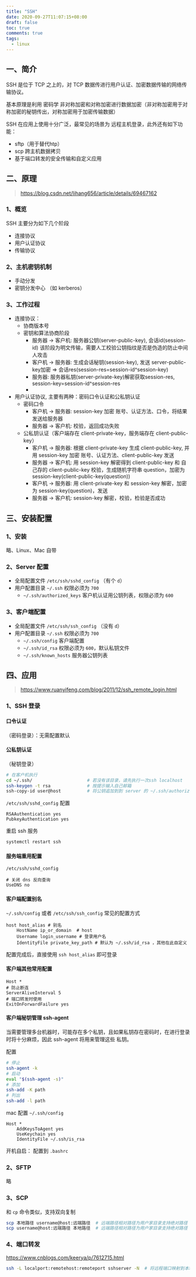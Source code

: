 ```yaml
---
title: "SSH"
date: 2020-09-27T11:07:15+08:00
draft: false
toc: true
comments: true
tags:
  - linux
---
```


## 一、简介

SSH 是位于 TCP 之上的，对 TCP 数据传进行用户认证、加密数据传输的网络传输协议。

基本原理是利用 密码学 非对称加密和对称加密进行数据加密（非对称加密用于对称加密的秘钥传出，对称加密用于加密传输数据）

SSH 在应用上使用十分广泛，最常见的场景为 远程主机登录，此外还有如下功能：

* sftp（用于替代htp）
* scp 跨主机数据拷贝
* 基于端口转发的安全传输和自定义应用

## 二、原理

> https://blog.csdn.net/lihang656/article/details/69467162

### 1、概览

SSH 主要分为如下几个阶段

* 连接协议
* 用户认证协议
* 传输协议

### 2、主机密钥机制

* 手动分发
* 密钥分发中心 （如 kerberos）

### 3、工作过程

* 连接协议：
    * 协商版本号
    * 密钥和算法协商阶段
        * 服务器 -> 客户机: 服务器公钥(server-public-key), 会话id(session-id) 该阶段为明文传输，需要人工校验公钥指纹是否是伪造的防止中间人攻击
        * 客户机 -> 服务器: 生成会话秘钥(session-key), 发送 server-public-key加密 => 会话res(session-res=session-id^session-key)
        * 服务器: 服务器私钥(server-private-key)解密获取session-res, session-key=session-id^session-res
        *
* 用户认证协议, 主要有两种：密码口令认证和公私钥认证
    * 密码口令
        * 客户机 -> 服务器: session-key 加密 账号、认证方法、口令，将结果发送给服务器
        * 服务器 -> 客户机: 校验，返回成功失败
    * 公私钥认证（客户端存在 client-private-key，服务端存在 client-public-key）
        * 客户机 -> 服务器: 根据 client-private-key 生成 client-public-key, 并用 session-key 加密 账号、认证方法、client-public-key 发送
        * 服务器 -> 客户机: 用 session-key 解密得到 client-public-key 和 自己存的 client-public-key 校验，生成随机字符串 question，加密为session-key(client-public-key(question))
        * 客户机 -> 服务器: 用 client-private-key 和 session-key 解密，加密为 session-key(question)，发送
        * 服务器 -> 客户机: session-key 解密，校验，检验是否成功

## 三、安装配置

### 1、安装

略、Linux、Mac 自带

### 2、Server 配置

* 全局配置文件 `/etc/ssh/sshd_config` （有个 `d`）
* 用户配置目录 `~/.ssh` 权限必须为 `700`
    * `~/.ssh/authorized_keys` 客户机认证用公钥列表，权限必须为 `600`

### 3、客户端配置

* 全局配置文件 `/etc/ssh/ssh_config` （没有 `d`）
* 用户配置目录 `~/.ssh` 权限必须为 `700`
    * `~/.ssh/config` 客户端配置
    * `~/.ssh/id_rsa` 权限必须为 `600`，默认私钥文件
    * `~/.ssh/known_hosts` 服务器公钥列表

## 四、应用

> https://www.ruanyifeng.com/blog/2011/12/ssh_remote_login.html

### 1、SSH 登录

#### 口令认证

（密码登录）：无需配置默认

#### 公私钥认证

（秘钥登录）

```bash
# 在客户机执行
cd ~/.ssh/                     # 若没有该目录，请先执行一次ssh localhost
ssh-keygen -t rsa              # 按提示输入自己邮箱
ssh-copy-id user@host          # 将公钥追加到到 server 的 ~/.ssh/authorized_keys 文件中
```

`/etc/ssh/sshd_config` 配置

```
RSAAuthentication yes
PubkeyAuthentication yes
```

重启 ssh 服务

```bash
systemctl restart ssh
```

#### 服务端重用配置

`/etc/ssh/sshd_config`

```
# 关闭 dns 反向查询
UseDNS no
```

#### 客户端配置别名

`~/.ssh/config` 或者 `/etc/ssh/ssh_config` 常见的配置方式

```
host host_alias # 别名
    HostName ip_or_domain  # host
    Username login_username # 登录用户名
    IdentityFile private_key_path # 默认为 ~/.ssh/id_rsa ，其他在此自定义
```

配置完成后，直接使用 `ssh host_alias` 即可登录

#### 客户端其他常用配置

```
Host *
# 防止断连
ServerAliveInterval 5
# 端口转发时使用
ExitOnForwardFailure yes
```

#### 客户端秘钥管理 ssh-agent

当需要管理多台机器时，可能存在多个私钥，且如果私钥存在密码时，在进行登录时将十分麻烦，因此 ssh-agent 将用来管理这些 私钥。

配置

```bash
# 停止
ssh-agent -k
# 启动
eval "$(ssh-agent -s)"
# 添加
ssh-add -K path
# 列出
ssh-add -l path
```

mac 配置 `~/.ssh/config`

```
Host *
    AddKeysToAgent yes
    UseKeychain yes
    IdentityFile ~/.ssh/is_rsa
```

开机自启： 配置到 `.bashrc`

### 2、SFTP

略

### 3、SCP

和 `cp` 命令类似，支持双向复制

```bash
scp 本地路径 username@host:远端路径  # 远端路径相对路径为用户家目录支持绝对路径
scp username@host:远端路径 本地路径  # 远端路径相对路径为用户家目录支持绝对路径
```

### 4、端口转发

https://www.cnblogs.com/keerya/p/7612715.html

```bash
ssh -L localport:remotehost:remoteport sshserver -N  # 将远程端口映射到本地
```
